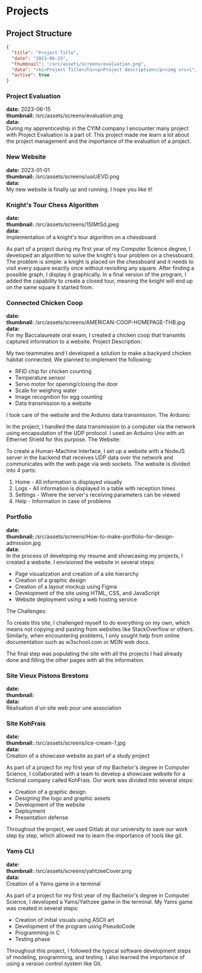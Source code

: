 # Projects

## Project Structure

```json
{
  "title": "Project Title",
  "date": "2023-06-15",
  "thumbnail": "/src/assets/screens/evaluation.png",
  "data": "<h1>Project Title</h1><p>Project description</p><img src=\"/src/assets/screens/evaluation.png\" alt=\"\" />",
  "active": true
}
```

### Project Evaluation
**date:** 2023-06-15\
**thumbnail:** /src/assets/screens/evaluation.png \
**data:**\
During my apprenticeship in the CYIM company I encounter many project with Project Evaluation is a part of.
This project made me learn a lot about the project management and the importance of the evaluation of a project.


### New Website
**date:** 2023-01-01\
**thumbnail:** /src/assets/screens/uoiUEVD.png \
**data:**\
My new website is finally up and running. I hope you like it!


### Knight's Tour Chess Algorithm
**date:** \
**thumbnail:** /src/assets/screens/1SIMtSd.jpeg \
**data:**\
Implementation of a knight's tour algorithm on a chessboard

As part of a project during my first year of my Computer Science degree, I developed an algorithm to solve the knight's tour problem on a chessboard.
The problem is simple: a knight is placed on the chessboard and it needs to visit every square exactly once without revisiting any square.
After finding a possible graph, I display it graphically.
In a final version of the program, I added the capability to create a closed tour, meaning the knight will end up on the same square it started from.

### Connected Chicken Coop
**date:** \
**thumbnail:** /src/assets/screens/AMERICAN-COOP-HOMEPAGE-THB.jpg \
**data:**\
For my Baccalaureate oral exam, I created a chicken coop that transmits captured information to a website.
Project Description:

My two teammates and I developed a solution to make a backyard chicken habitat connected. We planned to implement the following:

- RFID chip for chicken counting
- Temperature sensor
- Servo motor for opening/closing the door
- Scale for weighing water
- Image recognition for egg counting
- Data transmission to a website

I took care of the website and the Arduino data transmission.
The Arduino:

In the project, I handled the data transmission to a computer via the network using encapsulation of the UDP protocol. I used an Arduino Uno with an Ethernet Shield for this purpose.
The Website:

To create a Human-Machine Interface, I set up a website with a NodeJS server in the backend that receives UDP data over the network and communicates with the web page via web sockets.
The website is divided into 4 parts:

1. Home - All information is displayed visually
2. Logs - All information is displayed in a table with reception times
3. Settings - Where the server's receiving parameters can be viewed 
4. Help - Information in case of problems


### Portfolio
**date:** \
**thumbnail:** /src/assets/screens/How-to-make-portfolio-for-design-admission.jpg \
**data:**\
In the process of developing my resume and showcasing my projects, I created a website.
I envisioned the website in several steps:

- Page visualization and creation of a site hierarchy
- Creation of a graphic design
- Creation of a layout mockup using Figma
- Development of the site using HTML, CSS, and JavaScript
- Website deployment using a web hosting service

The Challenges:

To create this site, I challenged myself to do everything on my own, which means not copying and pasting from websites like StackOverflow or others.
Similarly, when encountering problems, I only sought help from online documentation such as w3school.com or MDN web docs.


The final step was populating the site with all the projects I had already done and filling the other pages with all the information.


### Site Vieux Pistons Brestons
**date:** \
**thumbnail:** \
**data:**\
Réalisation d'un site web pour une association


### Site KohFrais
**date:** \
**thumbnail:** /src/assets/screens/ice-cream-1.jpg \
**data:**\
Creation of a showcase website as part of a study project

As part of a project for my first year of my Bachelor's degree in Computer Science, I collaborated with a team to develop a showcase website for a fictional company called KohFrais.
Our work was divided into several steps:

- Creation of a graphic design
- Designing the logo and graphic assets
- Development of the website
- Deployment
- Presentation defense

Throughout the project, we used Gitlab at our university to save our work step by step, which allowed me to learn the importance of tools like git.


### Yams CLI
**date:** \
**thumbnail:** /src/assets/screens/yahtzeeCover.png \
**data:**\
Creation of a Yams game in a terminal

As part of a project for my first year of my Bachelor's degree in Computer Science, I developed a Yams/Yathzee game in the terminal.
My Yams game was created in several steps:

- Creation of initial visuals using ASCII art
- Development of the program using PseudoCode
- Programming in C
- Testing phase

Throughout this project, I followed the typical software development steps of modeling, programming, and testing.
I also learned the importance of using a version control system like Git.